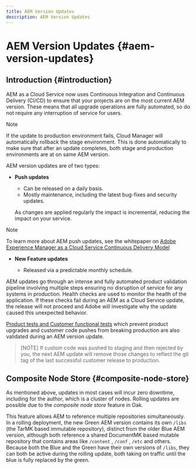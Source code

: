 ```yaml
---
title: AEM Version Updates
description: AEM Version Updates 
---
```


# AEM Version Updates {#aem-version-updates}

## Introduction {#introduction}

AEM as a Cloud Service now uses Continuous Integration and Continuous Delivery (CI/CD) to ensure  that your projects are on the most current AEM version. These means that all upgrade operations are fully automated, so do not require any interruption of service for users.

>[!NOTE]
>If the update to production environment fails, Cloud Manager will automatically rollback the stage environment. This is done automatically to make sure that after an update completes, both stage and production environments are at on same AEM version.
 
AEM version updates are of two types:

* **Push updates**

   * Can be released on a daily basis.
   * Mostly maintenance, including the latest bug-fixes and security updates.

   As changes are applied regularly the impact is incremental, reducing the impact on your service.

>[!NOTE]
>To learn more about AEM push updates, see the whitepaper on [Adobe Experience Manager as a Cloud Service Continuous Delivery Model](https://fieldreadiness-adobe.highspot.com/items/5ea322e1c714336c23b32599#2)

* **New Feature updates**

   * Released via a predictable monthly schedule.

AEM updates go through an intense and fully automated product validation pipeline involving multiple steps ensuring no disruption of service for any systems in production. Health checks are used to monitor the health of the application. If these checks fail during an AEM as a Cloud Service update, the release will not proceed and Adobe will investigate why the update caused this unexpected behavior. 

[Product tests and Customer functional tests](https://docs.adobe.com/content/help/en/experience-manager-cloud-service/implementing/developing/understand-test-results.html#functional-testing) which prevent product upgrades and customer code pushes from breaking production are also validated during an AEM version update.
 
>[NOTE]
>If custom code was pushed to staging and then rejected by you, the next AEM update will remove those changes to reflect the git tag of the last successful customer release to production.

## Composite Node Store {#composite-node-store}

As mentioned above, updates in most cases will incur zero downtime, including for the author, which is a cluster of nodes. Rolling updates are possible due to the *composite node store* feature in Oak. 

This feature allows AEM to reference multiple repositories simultaneously. In a rolling deployment, the new Green AEM version contains its own `/libs` (the TarMK based immutable repository), distinct from the older Blue AEM version, although both reference a shared DocumentMK based mutable repository that contains areas like `/content` , `/conf` , `/etc` and others. Because both the Blue and the Green have their own versions of `/libs`, they can both be active during the rolling update, both taking on traffic until the blue is fully replaced by the green.
 
